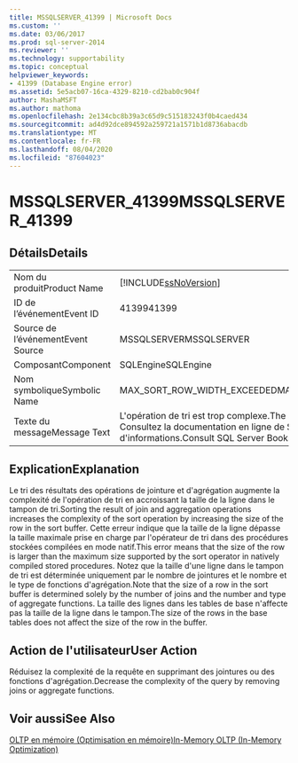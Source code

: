 ```yaml
---
title: MSSQLSERVER_41399 | Microsoft Docs
ms.custom: ''
ms.date: 03/06/2017
ms.prod: sql-server-2014
ms.reviewer: ''
ms.technology: supportability
ms.topic: conceptual
helpviewer_keywords:
- 41399 (Database Engine error)
ms.assetid: 5e5acb07-16ca-4329-8210-cd2bab0c904f
author: MashaMSFT
ms.author: mathoma
ms.openlocfilehash: 2e134cbc8b39a3c65d9c515183243f0b4caed434
ms.sourcegitcommit: ad4d92dce894592a259721a1571b1d8736abacdb
ms.translationtype: MT
ms.contentlocale: fr-FR
ms.lasthandoff: 08/04/2020
ms.locfileid: "87604023"
---
```

# <a name="mssqlserver_41399"></a><span data-ttu-id="cef96-102">MSSQLSERVER_41399</span><span class="sxs-lookup"><span data-stu-id="cef96-102">MSSQLSERVER_41399</span></span>
    
## <a name="details"></a><span data-ttu-id="cef96-103">Détails</span><span class="sxs-lookup"><span data-stu-id="cef96-103">Details</span></span>  
  
|||  
|-|-|  
|<span data-ttu-id="cef96-104">Nom du produit</span><span class="sxs-lookup"><span data-stu-id="cef96-104">Product Name</span></span>|[!INCLUDE[ssNoVersion](../../includes/ssnoversion-md.md)]|  
|<span data-ttu-id="cef96-105">ID de l’événement</span><span class="sxs-lookup"><span data-stu-id="cef96-105">Event ID</span></span>|<span data-ttu-id="cef96-106">41399</span><span class="sxs-lookup"><span data-stu-id="cef96-106">41399</span></span>|  
|<span data-ttu-id="cef96-107">Source de l’événement</span><span class="sxs-lookup"><span data-stu-id="cef96-107">Event Source</span></span>|<span data-ttu-id="cef96-108">MSSQLSERVER</span><span class="sxs-lookup"><span data-stu-id="cef96-108">MSSQLSERVER</span></span>|  
|<span data-ttu-id="cef96-109">Composant</span><span class="sxs-lookup"><span data-stu-id="cef96-109">Component</span></span>|<span data-ttu-id="cef96-110">SQLEngine</span><span class="sxs-lookup"><span data-stu-id="cef96-110">SQLEngine</span></span>|  
|<span data-ttu-id="cef96-111">Nom symbolique</span><span class="sxs-lookup"><span data-stu-id="cef96-111">Symbolic Name</span></span>|<span data-ttu-id="cef96-112">MAX_SORT_ROW_WIDTH_EXCEEDED</span><span class="sxs-lookup"><span data-stu-id="cef96-112">MAX_SORT_ROW_WIDTH_EXCEEDED</span></span>|  
|<span data-ttu-id="cef96-113">Texte du message</span><span class="sxs-lookup"><span data-stu-id="cef96-113">Message Text</span></span>|<span data-ttu-id="cef96-114">L'opération de tri est trop complexe.</span><span class="sxs-lookup"><span data-stu-id="cef96-114">The sort operation is too complex.</span></span> <span data-ttu-id="cef96-115">Consultez la documentation en ligne de SQL Server pour plus d'informations.</span><span class="sxs-lookup"><span data-stu-id="cef96-115">Consult SQL Server Books Online for more information.</span></span>|  
  
## <a name="explanation"></a><span data-ttu-id="cef96-116">Explication</span><span class="sxs-lookup"><span data-stu-id="cef96-116">Explanation</span></span>  
 <span data-ttu-id="cef96-117">Le tri des résultats des opérations de jointure et d'agrégation augmente la complexité de l'opération de tri en accroissant la taille de la ligne dans le tampon de tri.</span><span class="sxs-lookup"><span data-stu-id="cef96-117">Sorting the result of join and aggregation operations increases the complexity of the sort operation by increasing the size of the row in the sort buffer.</span></span> <span data-ttu-id="cef96-118">Cette erreur indique que la taille de la ligne dépasse la taille maximale prise en charge par l'opérateur de tri dans des procédures stockées compilées en mode natif.</span><span class="sxs-lookup"><span data-stu-id="cef96-118">This error means that the size of the row is larger than the maximum size supported by the sort operator in natively compiled stored procedures.</span></span> <span data-ttu-id="cef96-119">Notez que la taille d'une ligne dans le tampon de tri est déterminée uniquement par le nombre de jointures et le nombre et le type de fonctions d'agrégation.</span><span class="sxs-lookup"><span data-stu-id="cef96-119">Note that the size of a row in the sort buffer is determined solely by the number of joins and the number and type of aggregate functions.</span></span> <span data-ttu-id="cef96-120">La taille des lignes dans les tables de base n'affecte pas la taille de la ligne dans le tampon.</span><span class="sxs-lookup"><span data-stu-id="cef96-120">The size of the rows in the base tables does not affect the size of the row in the buffer.</span></span>  
  
## <a name="user-action"></a><span data-ttu-id="cef96-121">Action de l'utilisateur</span><span class="sxs-lookup"><span data-stu-id="cef96-121">User Action</span></span>  
 <span data-ttu-id="cef96-122">Réduisez la complexité de la requête en supprimant des jointures ou des fonctions d'agrégation.</span><span class="sxs-lookup"><span data-stu-id="cef96-122">Decrease the complexity of the query by removing joins or aggregate functions.</span></span>  
  
## <a name="see-also"></a><span data-ttu-id="cef96-123">Voir aussi</span><span class="sxs-lookup"><span data-stu-id="cef96-123">See Also</span></span>  
 [<span data-ttu-id="cef96-124">OLTP en mémoire &#40;Optimisation en mémoire&#41;</span><span class="sxs-lookup"><span data-stu-id="cef96-124">In-Memory OLTP &#40;In-Memory Optimization&#41;</span></span>](../in-memory-oltp/in-memory-oltp-in-memory-optimization.md)  
  
  
